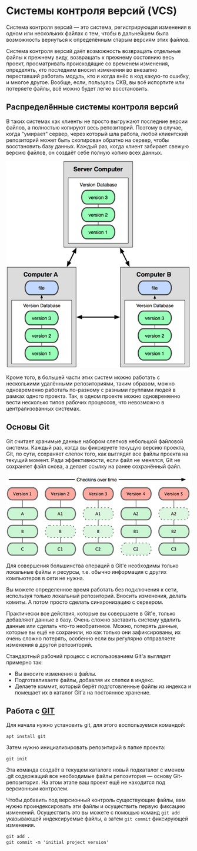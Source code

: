 # Системы контроля версий (VCS)

Система контроля версий — это система, регистрирующая изменения в одном или нескольких файлах с тем, чтобы в дальнейшем была возможность вернуться к определённым старым версиям этих файлов.

Система контроля версий даёт возможность возвращать отдельные файлы к прежнему виду, возвращать к прежнему состоянию весь проект, просматривать происходящие со временем изменения, определять, кто последним вносил изменения во внезапно переставший работать модуль, кто и когда внёс в код какую-то ошибку, и многое другое. Вообще, если, пользуясь СКВ, вы всё испортите или потеряете файлы, всё можно будет легко восстановить.

## Распределённые системы контроля версий

В таких системах как клиенты не просто выгружают последние версии файлов, а полностью копируют весь репозиторий. Поэтому в случае, когда "умирает" сервер, через который шла работа, любой клиентский репозиторий может быть скопирован обратно на сервер, чтобы восстановить базу данных. Каждый раз, когда клиент забирает свежую версию файлов, он создаёт себе полную копию всех данных.

![git](img/git.png)

Кроме того, в большей части этих систем можно работать с несколькими удалёнными репозиториями, таким образом, можно одновременно работать по-разному с разными группами людей в рамках одного проекта. Так, в одном проекте можно одновременно вести несколько типов рабочих процессов, что невозможно в централизованных системах.

## Основы Git

Git считает хранимые данные набором слепков небольшой файловой системы. Каждый раз, когда вы фиксируете текущую версию проекта, Git, по сути, сохраняет слепок того, как выглядят все файлы проекта на текущий момент. Ради эффективности, если файл не менялся, Git не сохраняет файл снова, а делает ссылку на ранее сохранённый файл.

![git1](img/git1.png)

Для совершения большинства операций в Git'е необходимы только локальные файлы и ресурсы, т.е. обычно информация с других компьютеров в сети не нужна. 

Вы можете определенное время работать без подключения к сети, используя только локальный репозиторий. Вносить изменения, делать комиты. А потом просто сделать синхронизацию с сервером.

Практически все действия, которые вы совершаете в Git'е, только добавляют данные в базу. Очень сложно заставить систему удалить данные или сделать что-то необратимое. Можно, потерять данные, которые вы ещё не сохранили, но как только они зафиксированы, их очень сложно потерять, особенно если вы регулярно отправляете изменения в другой репозиторий.

Стандартный рабочий процесс с использованием Git'а выглядит примерно так:

* Вы вносите изменения в файлы.
* Подготавливаете файлы, добавляя их слепки в индекс.
* Делаете коммит, который берёт подготовленные файлы из индекса и помещает их в каталог Git'а на постоянное хранение.

## Работа с [GIT](https://git-scm.com/book/ru/v2)
Для начала нужно установить git, для этого воспользуемся командой:

```
apt install git
```

Затем нужно инициализировать репозитирий в папке проекта:

```
git init
```

Эта команда создаёт в текущем каталоге новый подкаталог с именем .git содержащий все необходимые файлы репозитория — основу Git-репозитория. На этом этапе ваш проект ещё не находится под версионным контролем.

Чтобы добавить под версионный контроль существующие файлы, вам нужно проиндексировать эти файлы и осуществить первую фиксацию изменений. Осуществить это вы можете с помощью команд `git add` указывающей индексируемые файлы, а затем `git commit` фиксирующей изменения.

```
git add .
git commit -m 'initial project version'
```

